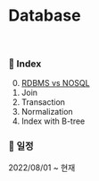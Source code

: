 # Database

<br/>

### :book: Index

0. [RDBMS vs NOSQL](/docs/week1.md/)
1. Join
2. Transaction
3. Normalization
4. Index with B-tree

### :calendar: 일정

2022/08/01 ~ 현재
